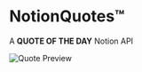 # NotionQuotes™

A __QUOTE OF THE DAY__ Notion API

![Quote Preview](https://github.com/originaluncompiled/notionquotes/assets/88604752/de8dc267-73ae-4850-acee-982ac205d13b)
